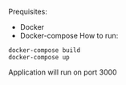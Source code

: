 Prequisites:
 - Docker
 - Docker-compose
How to run:
```
docker-compose build
docker-compose up
```
Application will run on port 3000
